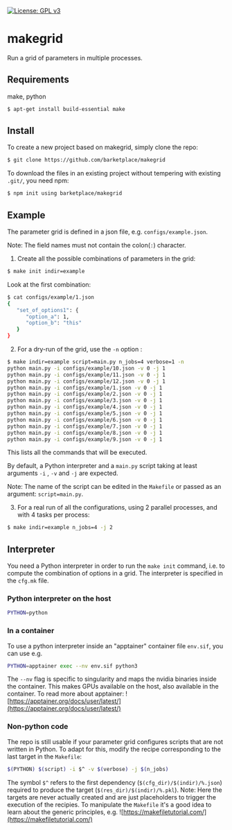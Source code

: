 [![License: GPL v3](https://img.shields.io/badge/License-GPLv3-blue.svg)](https://www.gnu.org/licenses/gpl-3.0)

# makegrid
Run a grid of parameters in multiple processes.


## Requirements
make, python
```bash
$ apt-get install build-essential make
```

## Install
To create a new project based on makegrid, simply clone the repo:
```bash
$ git clone https://github.com/barketplace/makegrid 
```

To download the files in an existing project without tempering with existing `.git/`, you need npm:
```bash
$ npm init using barketplace/makegrid
```


## Example
The parameter grid is defined in a json file, e.g. `configs/example.json`.

Note: The field names must not contain the colon(`:`) character.

1. Create all the possible combinations of parameters in the grid:
```bash
$ make init indir=example
```

Look at the first combination:
```bash
$ cat configs/example/1.json 
{
   "set_of_options1": {
      "option_a": 1,
      "option_b": "this"
   }
}
```

2. For a dry-run of the grid, use the `-n` option :

```bash
$ make indir=example script=main.py n_jobs=4 verbose=1 -n
python main.py -i configs/example/10.json -v 0 -j 1
python main.py -i configs/example/11.json -v 0 -j 1
python main.py -i configs/example/12.json -v 0 -j 1
python main.py -i configs/example/1.json -v 0 -j 1
python main.py -i configs/example/2.json -v 0 -j 1
python main.py -i configs/example/3.json -v 0 -j 1
python main.py -i configs/example/4.json -v 0 -j 1
python main.py -i configs/example/5.json -v 0 -j 1
python main.py -i configs/example/6.json -v 0 -j 1
python main.py -i configs/example/7.json -v 0 -j 1
python main.py -i configs/example/8.json -v 0 -j 1
python main.py -i configs/example/9.json -v 0 -j 1
```
This lists all the commands that will be executed.

By default, a Python interpreter and a `main.py` script taking at least arguments `-i` , `-v` and `-j` are expected.

Note: The name of the script can be edited in the `Makefile` or passed as an argument: `script=main.py`.

3. For a real run of all the configurations, using 2 parallel processes, and with 4 tasks per process:

```bash
$ make indir=example n_jobs=4 -j 2
```

## Interpreter
You need a Python interpreter in order to run the `make init` command, i.e. to compute the combination of options in a grid.
The interpreter is specified in the `cfg.mk` file.

### Python interpreter on the host
```bash
PYTHON=python
```

### In a container
To use a python interpreter inside an "apptainer" container file `env.sif`, you can use e.g.
```bash
PYTHON=apptainer exec --nv env.sif python3
```

The `--nv` flag is specific to singularity and maps the nvidia binaries inside the container. This makes GPUs available on the host, also available in the container.
To read more about apptainer: ![https://apptainer.org/docs/user/latest/](https://apptainer.org/docs/user/latest/)

### Non-python code
The repo is still usable if your parameter grid configures scripts that are not written in Python. To adapt for this, modify the recipe corresponding to the last target in the `Makefile`:
```bash
$(PYTHON) $(script) -i $^ -v $(verbose) -j $(n_jobs)
```

The symbol `$^` refers to the first dependency (`$(cfg_dir)/$(indir)/%.json`) required to produce the target (`$(res_dir)/$(indir)/%.pkl`).
Note: Here the targets are never actually created and are just placeholders to trigger the execution of the recipies.
To manipulate the `Makefile` it's a good idea to learn about the generic principles, e.g. ![https://makefiletutorial.com/](https://makefiletutorial.com/)



